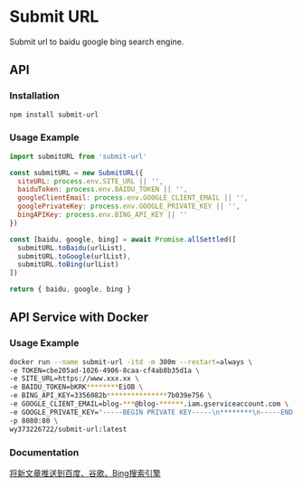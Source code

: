 # Submit URL

Submit url to baidu google bing search engine.

## API

### Installation

```bash
npm install submit-url
```

### Usage Example

```javascript
import submitURL from 'submit-url'

const submitURL = new SubmitURL({
  siteURL: process.env.SITE_URL || '',
  baiduToken: process.env.BAIDU_TOKEN || '',
  googleClientEmail: process.env.GOOGLE_CLIENT_EMAIL || '',
  googlePrivateKey: process.env.GOOGLE_PRIVATE_KEY || '',
  bingAPIKey: process.env.BING_API_KEY || ''
})

const [baidu, google, bing] = await Promise.allSettled([
  submitURL.toBaidu(urlList),
  submitURL.toGoogle(urlList),
  submitURL.toBing(urlList)
])

return { baidu, google, bing }
```

## API Service with Docker

### Usage Example

```bash
docker run --name submit-url -itd -m 300m --restart=always \
-e TOKEN=cbe205ad-1026-4906-8caa-cf4ab8b35d1a \
-e SITE_URL=https://www.xxx.xx \
-e BAIDU_TOKEN=bKRK********EiOB \
-e BING_API_KEY=3356082b***************7b039e756 \
-e GOOGLE_CLIENT_EMAIL=blog-***@blog-******.iam.gserviceaccount.com \
-e GOOGLE_PRIVATE_KEY="-----BEGIN PRIVATE KEY-----\n********\n-----END PRIVATE KEY-----\n" \
-p 8080:80 \
wy373226722/submit-url:latest
```

### Documentation

[将新文章推送到百度、谷歌、Bing搜索引擎](https://www.wyr.me/post/631)
